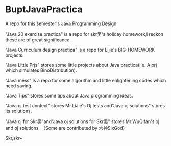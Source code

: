 # BuptJavaPractica
A repo for this semester's Java Programming Design    

"Java 20 exercise practica" is a repo for skr吴's holiday homework,I reckon these are of great significance.      

"Java Curriculum design practica" is a repo for Lijie's BIG-HOMEWORK projects.   

"Java Little Prjs" stores some little projects about Java practica(i.e. A prj which simulates BinoDistribution).    

"Java mess" is a repo for some algorithm and little enlightening codes which need saving.       

"Java Tips" stores some tips about Java programming ideas.        

"Java oj test context" stores Mr.LiJie's Oj tests and"Java oj solutions" stores its solutions.     

"Java oj for Skr吴"and"Java oj solutions for Skr吴" stores Mr.WuQifan's oj and oj solutions.  （Some are contributed by 六神SixGod）       


Skr,skr~
